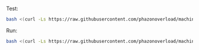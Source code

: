 Test: 

```sh
bash <(curl -Ls https://raw.githubusercontent.com/phazonoverload/machine-setup/main/test.sh)
```

Run: 

```sh
bash <(curl -Ls https://raw.githubusercontent.com/phazonoverload/machine-setup/main/setup.sh)
```
